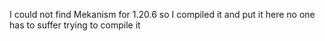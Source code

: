 I could not find Mekanism for 1.20.6 so I compiled it and put it here no one has to suffer trying to compile it
